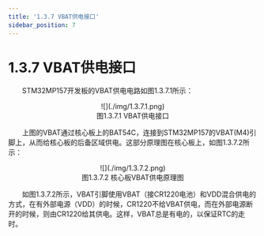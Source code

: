 ```yaml
---
title: '1.3.7 VBAT供电接口'
sidebar_position: 7
---
```


# 1.3.7 VBAT供电接口

&emsp;&emsp;STM32MP157开发板的VBAT供电电路如图1.3.7.1所示：

<center>
![](./img/1.3.7.1.png)<br/>
图1.3.7.1 VBAT供电接口
</center>


&emsp;&emsp;上图的VBAT通过核心板上的BAT54C，连接到STM32MP157的VBAT(M4)引脚上，从而给核心板的后备区域供电。这部分原理图在核心板上，如图1.3.7.2所示：

<center>
![](./img/1.3.7.2.png)<br/>
图1.3.7.2 核心板VBAT供电原理图
</center>

&emsp;&emsp;如图1.3.7.2所示，VBAT引脚使用VBAT（接CR1220电池）和VDD混合供电的方式，在有外部电源（VDD）的时候，CR1220不给VBAT供电，而在外部电源断开的时候，则由CR1220给其供电。这样，VBAT总是有电的，以保证RTC的走时。
















